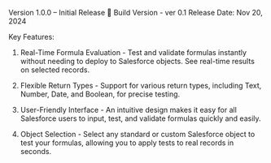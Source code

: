 Version 1.0.0 – Initial Release 🚀
Build Version - ver 0.1
Release Date: Nov 20, 2024

Key Features:

1. Real-Time Formula Evaluation - Test and validate formulas instantly without needing to deploy to Salesforce objects. See real-time results on selected records.

2. Flexible Return Types - Support for various return types, including Text, Number, Date, and Boolean, for precise testing.

3. User-Friendly Interface - An intuitive design makes it easy for all Salesforce users to input, test, and validate formulas quickly and easily.

4. Object Selection - Select any standard or custom Salesforce object to test your formulas, allowing you to apply tests to real records in seconds.
 